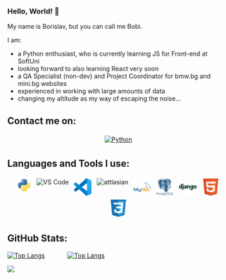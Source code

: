 ### Hello, World! 👋

My name is Borislav, but you can call me Bobi.

I am:
* a Python enthusiast, who is currently learning JS for Front-end at SoftUni
* looking forward to also learning React very soon
* a QA Specialist (non-dev) and Project Coordinator for bmw.bg and mini.bg websites
* experienced in working with large amounts of data
* changing my altitude as my way of escaping the noise...

## Contact me on:


<p align="center">
 <a href="https://linkedin.com/in/borivanov1989" target="_blank" rel="noopener noreferrer"> <img src="https://github.com/gauravghongde/social-icons/blob/master/PNG/Color/LinkedIN.png" alt="Python" height="40" style="vertical-align:top; margin:4px"></a>
</p>



## Languages and Tools I use:
<p align="center">
<img src="https://raw.githubusercontent.com/github/explore/80688e429a7d4ef2fca1e82350fe8e3517d3494d/topics/python/python.png" alt="Python" height="40" style="vertical-align:top;">
<img src="https://github.com/yurijserrano/Github-Profile-Readme-Logos/blob/master/ides/pycharm.svg" alt="VS Code" height="40" style="vertical-align:top; margin:4px">
<img src="https://raw.githubusercontent.com/github/explore/80688e429a7d4ef2fca1e82350fe8e3517d3494d/topics/visual-studio-code/visual-studio-code.png" alt="VS Code" height="40" style="vertical-align:top; margin:4px">
<img src="https://github.com/gauravghongde/social-icons/blob/master/PNG/Color/Atlassian.png" alt="attlasian" height="40" style="vertical-align:top; margin:4px">
<img src="https://github.com/devicons/devicon/blob/master/icons/mysql/mysql-original-wordmark.svg" alt="mysql" height="40" style="vertical-align:top; margin:4px">
<img src="https://github.com/devicons/devicon/blob/master/icons/postgresql/postgresql-plain-wordmark.svg" alt="postgresql" height="40" style="vertical-align:top; margin:4px">
 <img src="https://github.com/devicons/devicon/blob/master/icons/django/django-plain-wordmark.svg" alt="django" height="40" style="vertical-align:top; margin:4px">
 <img src="https://github.com/devicons/devicon/blob/master/icons/html5/html5-original.svg" alt="HTML5" height="40" style="vertical-align:top; margin:4px">
 <img src="https://github.com/devicons/devicon/blob/master/icons/css3/css3-original.svg" alt="CSS3" height="40" style="vetrical-align:top; margin:4px">
</p>


## GitHub Stats:

[![Top Langs](https://github-readme-stats-git-masterrstaa-rickstaa.vercel.app/api/top-langs/?username=slambeca&theme=dracula)](https://github.com/slambeca/github-readme-stats) &nbsp; &nbsp; &nbsp; &nbsp; &nbsp; &nbsp; [![Top Langs](https://github-readme-stats.vercel.app/api?username=slambeca&theme=algolia&show_icons=true)](https://github.com/slambeca)

![](https://komarev.com/ghpvc/?username=slambeca&color=brightgreen)
